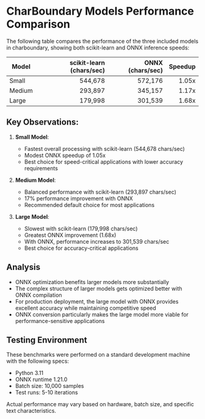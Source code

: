 # CharBoundary Models Performance Comparison

The following table compares the performance of the three included models in charboundary, showing both scikit-learn and ONNX inference speeds:

| Model  | scikit-learn (chars/sec) | ONNX (chars/sec) | Speedup |
|--------|-------------------------:|------------------:|--------:|
| Small  | 544,678                  | 572,176          | 1.05x   |
| Medium | 293,897                  | 345,157          | 1.17x   |
| Large  | 179,998                  | 301,539          | 1.68x   |

## Key Observations:

1. **Small Model**: 
   - Fastest overall processing with scikit-learn (544,678 chars/sec)
   - Modest ONNX speedup of 1.05x
   - Best choice for speed-critical applications with lower accuracy requirements

2. **Medium Model**:
   - Balanced performance with scikit-learn (293,897 chars/sec)
   - 17% performance improvement with ONNX
   - Recommended default choice for most applications

3. **Large Model**:
   - Slowest with scikit-learn (179,998 chars/sec)
   - Greatest ONNX improvement (1.68x)
   - With ONNX, performance increases to 301,539 chars/sec
   - Best choice for accuracy-critical applications

## Analysis

- ONNX optimization benefits larger models more substantially
- The complex structure of larger models gets optimized better with ONNX compilation
- For production deployment, the large model with ONNX provides excellent accuracy while maintaining competitive speed
- ONNX conversion particularly makes the large model more viable for performance-sensitive applications

## Testing Environment

These benchmarks were performed on a standard development machine with the following specs:
- Python 3.11
- ONNX runtime 1.21.0
- Batch size: 10,000 samples
- Test runs: 5-10 iterations

Actual performance may vary based on hardware, batch size, and specific text characteristics.